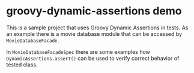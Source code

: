 # groovy-dynamic-assertions demo

This is a sample project that uses Groovy Dynamic Assertions in tests. As an example there is a movie database module that can be accessed by `MovieDatabaseFacade`.

In `MovieDatabaseFacadeSpec` there are some examples how `DynamicAssertions.assert()` can be used to verify correct behavior of tested class.